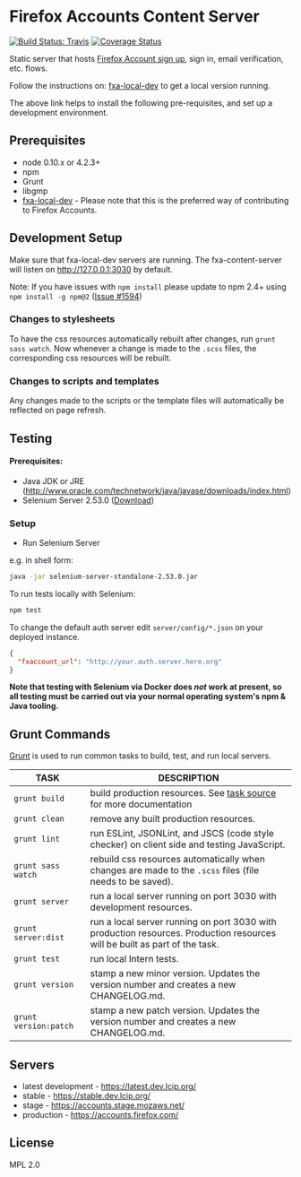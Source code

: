 # Firefox Accounts Content Server

[![Build Status: Travis](https://travis-ci.org/mozilla/fxa-content-server.svg?branch=master)](https://travis-ci.org/mozilla/fxa-content-server)
[![Coverage Status](https://img.shields.io/coveralls/mozilla/fxa-content-server.svg)](https://coveralls.io/r/mozilla/fxa-content-server)

Static server that hosts [Firefox Account sign up](https://accounts.firefox.com), sign in, email verification, etc. flows.


Follow the instructions on:
	[fxa-local-dev](https://github.com/mozilla/fxa-local-dev) to get a local version running.
	
The above link helps to install the following pre-requisites, and set up a development environment.

## Prerequisites
* node 0.10.x or 4.2.3+
* npm
* Grunt
* libgmp
* [fxa-local-dev](https://github.com/mozilla/fxa-local-dev) - Please note that this is the preferred way of contributing to Firefox Accounts.

## Development Setup

Make sure that fxa-local-dev servers are running. The fxa-content-server will listen on <http://127.0.0.1:3030> by default.

Note: If you have issues with `npm install` please update to npm 2.4+ using `npm install -g npm@2` 
([Issue #1594](https://github.com/mozilla/fxa-content-server/issues/1594))

### Changes to stylesheets

To have the css resources automatically rebuilt after changes, run `grunt sass watch`. Now whenever a change is made to the `.scss` files, the corresponding css resources will be rebuilt.

### Changes to scripts and templates

Any changes made to the scripts or the template files will automatically be reflected on page refresh.


## Testing

#### Prerequisites:
  * Java JDK or JRE (http://www.oracle.com/technetwork/java/javase/downloads/index.html)
  * Selenium Server 2.53.0 ([Download](http://selenium-release.storage.googleapis.com/2.53/selenium-server-standalone-2.53.0.jar))

### Setup

* Run Selenium Server

e.g. in shell form:

```sh
java -jar selenium-server-standalone-2.53.0.jar 
```

To run tests locally with Selenium:

```sh
npm test
```

To change the default auth server edit `server/config/*.json` on your deployed instance.

```json
{
  "fxaccount_url": "http://your.auth.server.here.org"
}
```

**Note that testing with Selenium via Docker does *not* work at present, so all testing must be carried out via your normal operating system's npm & Java tooling.**

## Grunt Commands

[Grunt](http://gruntjs.com/) is used to run common tasks to build, test, and run local servers.

| TASK | DESCRIPTION |
|------|-------------|
| `grunt build` | build production resources. See [task source](grunttasks/build.js) for more documentation |
| `grunt clean` | remove any built production resources. |
| `grunt lint` | run ESLint, JSONLint, and JSCS (code style checker) on client side and testing JavaScript. |
| `grunt sass watch` | rebuild css resources automatically when changes are made to the `.scss` files (file needs to be saved). |
| `grunt server` | run a local server running on port 3030 with development resources. |
| `grunt server:dist` | run a local server running on port 3030 with production resources. Production resources will be built as part of the task. |
| `grunt test` | run local Intern tests. |
| `grunt version` | stamp a new minor version. Updates the version number and creates a new CHANGELOG.md. |
| `grunt version:patch` | stamp a new patch version. Updates the version number and creates a new CHANGELOG.md. |

## Servers

* latest development - https://latest.dev.lcip.org/
* stable - https://stable.dev.lcip.org/
* stage - https://accounts.stage.mozaws.net/
* production - https://accounts.firefox.com/

## License

MPL 2.0
